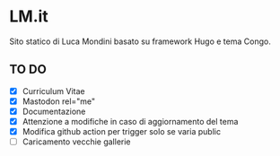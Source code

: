 # LM.it
Sito statico di Luca Mondini basato su framework Hugo e tema Congo.

## TO DO

- [X] Curriculum Vitae
- [X] Mastodon rel="me"
- [X] Documentazione
- [X] Attenzione a modifiche in caso di aggiornamento del tema
- [X] Modifica github action per trigger solo se varia public
- [ ] Caricamento vecchie gallerie